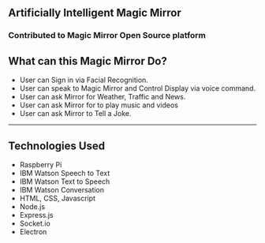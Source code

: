 <h2> Artificially Intelligent Magic Mirror</h2>
<h3>Contributed to Magic Mirror Open Source platform </h3>

<h2>What can this Magic Mirror Do?</h2>
<ul>
<li>User can Sign in via Facial Recognition.</li>
<li>User can speak to Magic Mirror and Control Display via voice command.</li>
<li>User can ask Mirror for Weather, Traffic and News.</li>
<li>User can ask Mirror for to play music and videos</li>
<li>User can ask Mirror to Tell a Joke.</li>
</ul>

<hr>

<h2>Technologies Used</h2>
<ul>
<li>Raspberry Pi</li>
<li>IBM Watson Speech to Text</li>
<li>IBM Watson Text to Speech</li>
<li>IBM Watson Conversation</li>
<li>HTML, CSS, Javascript</li>
<li>Node.js</li>
<li>Express.js</li>
<li>Socket.io</li>
<li>Electron</li>
</ul>
